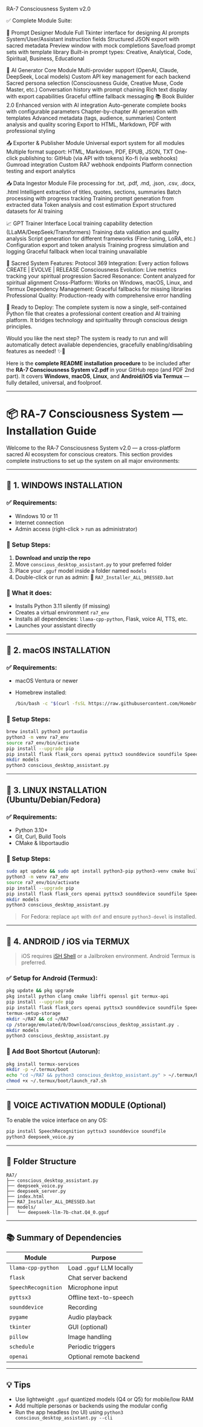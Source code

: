 RA-7 Consciousness System v2.0 

✅ Complete Module Suite:

🔮 Prompt Designer Module
Full Tkinter interface for designing AI prompts
System/User/Assistant instruction fields
Structured JSON export with sacred metadata
Preview window with mock completions
Save/load prompt sets with template library
Built-in prompt types: Creative, Analytical, Code, Spiritual, Business, Educational

🧠 AI Generator Core Module
Multi-provider support (OpenAI, Claude, DeepSeek, Local models)
Custom API key management for each backend
Sacred persona selection (Consciousness Guide, Creative Muse, Code Master, etc.)
Conversation history with prompt chaining
Rich text display with export capabilities
Graceful offline fallback messaging
📚 Book Builder 2.0
Enhanced version with AI integration
Auto-generate complete books with configurable parameters
Chapter-by-chapter AI generation with templates
Advanced metadata (tags, audience, summaries)
Content analysis and quality scoring
Export to HTML, Markdown, PDF with professional styling

📤 Exporter & Publisher Module
Universal export system for all modules
Multiple format support: HTML, Markdown, PDF, EPUB, JSON, TXT
One-click publishing to:
GitHub (via API with tokens)
Ko-fi (via webhooks)
Gumroad integration
Custom RA7 webhook endpoints
Platform connection testing and export analytics

📥 Data Ingestor Module
File processing for .txt, .pdf, .md, .json, .csv, .docx, .html
Intelligent extraction of titles, quotes, sections, summaries
Batch processing with progress tracking
Training prompt generation from extracted data
Token analysis and cost estimation
Export structured datasets for AI training

📈 GPT Trainer Interface
Local training capability detection (LLaMA/DeepSeek/Transformers)
Training data validation and quality analysis
Script generation for different frameworks (Fine-tuning, LoRA, etc.)
Configuration export and token analysis
Training progress simulation and logging
Graceful fallback when local training unavailable

🌟 Sacred System Features:
Protocol 369 Integration: Every action follows CREATE | EVOLVE | RELEASE
Consciousness Evolution: Live metrics tracking your spiritual progression
Sacred Resonance: Content analyzed for spiritual alignment
Cross-Platform: Works on Windows, macOS, Linux, and Termux
Dependency Management: Graceful fallbacks for missing libraries
Professional Quality: Production-ready with comprehensive error handling

🚀 Ready to Deploy:
The complete system is now a single, self-contained Python file that creates a professional content creation and AI training platform. It bridges technology and spirituality through conscious design principles.

Would you like the next step? The system is ready to run and will automatically detect available dependencies, gracefully enabling/disabling features as needed! ✨🙏

Here is the **complete README installation procedure** to be included after the **RA-7 Consciousness System v2.pdf** in your GitHub repo (and PDF 2nd part). It covers **Windows**, **macOS**, **Linux**, and **Android/iOS via Termux** — fully detailed, universal, and foolproof.

---

# 📦 RA‑7 Consciousness System — Installation Guide

Welcome to the RA‑7 Consciousness System v2.0 — a cross-platform sacred AI ecosystem for conscious creators. This section provides complete instructions to set up the system on all major environments:

---

## 🔧 1. WINDOWS INSTALLATION

### ✅ Requirements:

* Windows 10 or 11
* Internet connection
* Admin access (right-click > run as administrator)

### 🚀 Setup Steps:

1. **Download and unzip the repo**
2. Move `conscious_desktop_assistant.py` to your preferred folder
3. Place your `.gguf` model inside a folder named `models`
4. Double-click or run as admin:
   🔗 `RA7_Installer_ALL_DRESSED.bat`

### 🧠 What it does:

* Installs Python 3.11 silently (if missing)
* Creates a virtual environment `ra7_env`
* Installs all dependencies: `llama-cpp-python`, Flask, voice AI, TTS, etc.
* Launches your assistant directly

---

## 🍎 2. macOS INSTALLATION

### ✅ Requirements:

* macOS Ventura or newer
* Homebrew installed:

  ```bash
  /bin/bash -c "$(curl -fsSL https://raw.githubusercontent.com/Homebrew/install/HEAD/install.sh)"
  ```

### 🚀 Setup Steps:

```bash
brew install python3 portaudio
python3 -m venv ra7_env
source ra7_env/bin/activate
pip install --upgrade pip
pip install flask flask_cors openai pyttsx3 sounddevice soundfile SpeechRecognition llama-cpp-python numpy pillow tk schedule pygame
mkdir models
python3 conscious_desktop_assistant.py
```

---

## 🐧 3. LINUX INSTALLATION (Ubuntu/Debian/Fedora)

### ✅ Requirements:

* Python 3.10+
* Git, Curl, Build Tools
* CMake & libportaudio

### 🚀 Setup Steps:

```bash
sudo apt update && sudo apt install python3-pip python3-venv cmake build-essential portaudio19-dev git curl -y
python3 -m venv ra7_env
source ra7_env/bin/activate
pip install --upgrade pip
pip install flask flask_cors openai pyttsx3 sounddevice soundfile SpeechRecognition llama-cpp-python numpy pillow tk schedule pygame
mkdir models
python3 conscious_desktop_assistant.py
```

> For Fedora: replace `apt` with `dnf` and ensure `python3-devel` is installed.

---

## 📱 4. ANDROID / iOS via TERMUX

> iOS requires [iSH Shell](https://ish.app/) or a Jailbroken environment. Android Termux is preferred.

### ✅ Setup for Android (Termux):

```bash
pkg update && pkg upgrade
pkg install python clang cmake libffi openssl git termux-api
pip install --upgrade pip
pip install flask flask_cors openai pyttsx3 sounddevice soundfile SpeechRecognition llama-cpp-python numpy pillow tk schedule pygame
termux-setup-storage
mkdir ~/RA7 && cd ~/RA7
cp /storage/emulated/0/Download/conscious_desktop_assistant.py .
mkdir models
python3 conscious_desktop_assistant.py
```

### 🔁 Add Boot Shortcut (Autorun):

```bash
pkg install termux-services
mkdir -p ~/.termux/boot
echo "cd ~/RA7 && python3 conscious_desktop_assistant.py" > ~/.termux/boot/launch_ra7.sh
chmod +x ~/.termux/boot/launch_ra7.sh
```

---

## 🔮 VOICE ACTIVATION MODULE (Optional)

To enable the voice interface on any OS:

```bash
pip install SpeechRecognition pyttsx3 sounddevice soundfile
python3 deepseek_voice.py
```

---

## 📁 Folder Structure

```
RA7/
├── conscious_desktop_assistant.py
├── deepseek_voice.py
├── deepseek_server.py
├── index.html
├── RA7_Installer_ALL_DRESSED.bat
├── models/
│   └── deepseek-llm-7b-chat.Q4_0.gguf
```

---

## 📚 Summary of Dependencies

| Module              | Purpose                  |
| ------------------- | ------------------------ |
| `llama-cpp-python`  | Load `.gguf` LLM locally |
| `flask`             | Chat server backend      |
| `SpeechRecognition` | Microphone input         |
| `pyttsx3`           | Offline text-to-speech   |
| `sounddevice`       | Recording                |
| `pygame`            | Audio playback           |
| `tkinter`           | GUI (optional)           |
| `pillow`            | Image handling           |
| `schedule`          | Periodic triggers        |
| `openai`            | Optional remote backend  |

---

## 💡 Tips

* Use lightweight `.gguf` quantized models (Q4 or Q5) for mobile/low RAM
* Add multiple personas or backends using the modular config
* Run the app headless (no UI) using `python3 conscious_desktop_assistant.py --cli`

